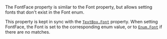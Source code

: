 The FontFace property is similar to the Font property, but allows setting
fonts that don't exist in the Font enum.

This property is kept in sync with the [`TextBox.Font`](https://create.roblox.com/docs/reference/engine/classes/TextBox#Font) property. When
setting FontFace, the Font is set to the corresponding enum value, or to
[`Enum.Font`](https://create.roblox.com/docs/reference/engine/enums/Font) if there are no matches.